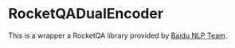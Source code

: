 # RocketQADualEncoder

This is a wrapper a RocketQA library provided by [Baidu NLP Team](https://github.com/PaddlePaddle/RocketQA).

